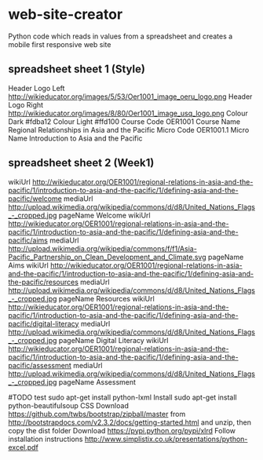 # web-site-creator
Python code which reads in values from a spreadsheet and creates a mobile first responsive web site

## spreadsheet sheet 1 (Style)
Header Logo Left	http://wikieducator.org/images/5/53/Oer1001_image_oeru_logo.png
Header Logo Right	http://wikieducator.org/images/8/80/Oer1001_image_usq_logo.png
Colour Dark	#fdba12
Colour Light	#ffd100
Course Code	OER1001
Course Name	Regional Relationships in Asia and the Pacific
Micro Code	OER1001.1
Micro Name	Introduction to Asia and the Pacific

## spreadsheet sheet 2 (Week1)
wikiUrl	http://wikieducator.org/OER1001/regional-relations-in-asia-and-the-pacific/1/introduction-to-asia-and-the-pacific/1/defining-asia-and-the-pacific/welcome
mediaUrl	http://upload.wikimedia.org/wikipedia/commons/d/d8/United_Nations_Flags_-_cropped.jpg
pageName	Welcome
wikiUrl	http://wikieducator.org/OER1001/regional-relations-in-asia-and-the-pacific/1/introduction-to-asia-and-the-pacific/1/defining-asia-and-the-pacific/aims
mediaUrl	http://upload.wikimedia.org/wikipedia/commons/f/f1/Asia-Pacific_Partnership_on_Clean_Development_and_Climate.svg
pageName	Aims
wikiUrl	http://wikieducator.org/OER1001/regional-relations-in-asia-and-the-pacific/1/introduction-to-asia-and-the-pacific/1/defining-asia-and-the-pacific/resources
mediaUrl	http://upload.wikimedia.org/wikipedia/commons/d/d8/United_Nations_Flags_-_cropped.jpg
pageName	Resources
wikiUrl	http://wikieducator.org/OER1001/regional-relations-in-asia-and-the-pacific/1/introduction-to-asia-and-the-pacific/1/defining-asia-and-the-pacific/digital-literacy
mediaUrl	http://upload.wikimedia.org/wikipedia/commons/d/d8/United_Nations_Flags_-_cropped.jpg
pageName	Digital Literacy
wikiUrl	http://wikieducator.org/OER1001/regional-relations-in-asia-and-the-pacific/1/introduction-to-asia-and-the-pacific/1/defining-asia-and-the-pacific/assessment
mediaUrl	http://upload.wikimedia.org/wikipedia/commons/d/d8/United_Nations_Flags_-_cropped.jpg
pageName	Assessment

#TODO test
sudo apt-get install python-lxml
Install 
sudo apt-get install python-beautifulsoup
CSS
Download https://github.com/twbs/bootstrap/zipball/master from  http://bootstrapdocs.com/v2.3.2/docs/getting-started.html and unzip, then copy the dist folder 
Download
https://pypi.python.org/pypi/xlrd
Follow installation instructions
http://www.simplistix.co.uk/presentations/python-excel.pdf
